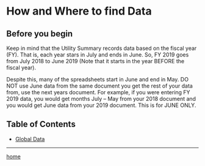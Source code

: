 # How and Where to find Data

## Before you begin
Keep in mind that the Utility Summary records data based on the fiscal year (FY). That is, each year stars in July and ends in June. So, FY 2019 goes from July 2018 to June 2019 (Note that it starts in the year BEFORE the fiscal year).

Despite this, many of the spreadsheets start in June and end in May. 
DO NOT use June data from the same document you get the rest of your data from, use the next years document. 
For example, if you were entering FY 2019 data, you would get months July – May from your 2018 document and 
you would get June data from your 2019 document. 
This is for JUNE ONLY.

## Table of Contents
- [Global Data](https://hunttj21.github.io/UWW-Documentation/Utility%20Summary/global)

---
[home](https://hunttj21.github.io/UWW-Documentation/Utility%20Summary)

